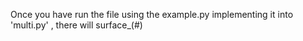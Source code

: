 Once you have run the file using the example.py implementing it into 'multi.py' , there will surface_(#)
